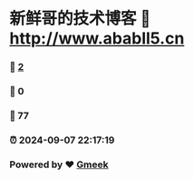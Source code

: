 # 新鲜哥的技术博客 :link: http://www.ababll5.cn 
### :page_facing_up: [2](http://www.ababll5.cn/tag.html) 
### :speech_balloon: 0 
### :hibiscus: 77 
### :alarm_clock: 2024-09-07 22:17:19 
### Powered by :heart: [Gmeek](https://github.com/Meekdai/Gmeek)
